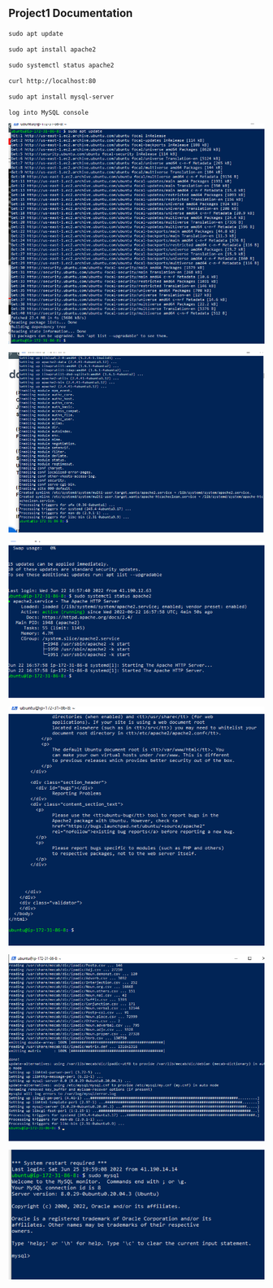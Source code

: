 ## Project1 Documentation
`sudo apt update`

`sudo apt install apache2`

`sudo systemctl status apache2`

`curl http://localhost:80`

`sudo apt install mysql-server`

`log into MySQL console`


![apache update](./Project-Images/apache-update.PNG)

![apache2 Install](./Project-Images/apache-install.PNG)

![apache2 running](./Project-Images/apache2-running.PNG)

![server is running](./Project-Images/server-running.PNG)

![installing mysql server](./Project-Images/installing-mysql.PNG)

![log into MySQL console](./Project-Images/mysql-console.PNG)